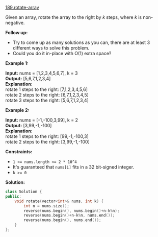 [189.rotate-array](https://leetcode.com/problems/rotate-array/)  

Given an array, rotate the array to the right by _k_ steps, where _k_ is non-negative.

**Follow up:**

*   Try to come up as many solutions as you can, there are at least 3 different ways to solve this problem.
*   Could you do it in-place with O(1) extra space?

**Example 1:**

  
**Input:** nums = \[1,2,3,4,5,6,7\], k = 3  
**Output:** \[5,6,7,1,2,3,4\]  
**Explanation:**  
rotate 1 steps to the right: \[7,1,2,3,4,5,6\]  
rotate 2 steps to the right: \[6,7,1,2,3,4,5\]  
rotate 3 steps to the right: \[5,6,7,1,2,3,4\]  

**Example 2:**

  
**Input:** nums = \[-1,-100,3,99\], k = 2  
**Output:** \[3,99,-1,-100\]  
**Explanation:**   
rotate 1 steps to the right: \[99,-1,-100,3\]  
rotate 2 steps to the right: \[3,99,-1,-100\]  

**Constraints:**

*   `1 <= nums.length <= 2 * 10^4`
*   It's guaranteed that `nums[i]` fits in a 32 bit-signed integer.
*   `k >= 0`  



**Solution:**  

```cpp
class Solution {
public:
    void rotate(vector<int>& nums, int k) {
        int n = nums.size();
        reverse(nums.begin(), nums.begin()+n-k%n);
        reverse(nums.begin()+n-k%n, nums.end());
        reverse(nums.begin(), nums.end());
    }
};
```
      